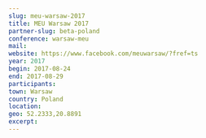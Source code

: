 ```yaml
---
slug: meu-warsaw-2017
title: MEU Warsaw 2017
partner-slug: beta-poland
conference: warsaw-meu
mail:
website: https://www.facebook.com/meuwarsaw/?fref=ts
year: 2017
begin: 2017-08-24
end: 2017-08-29
participants:
town: Warsaw
country: Poland
location:
geo: 52.2333,20.8891
excerpt:
---
```

